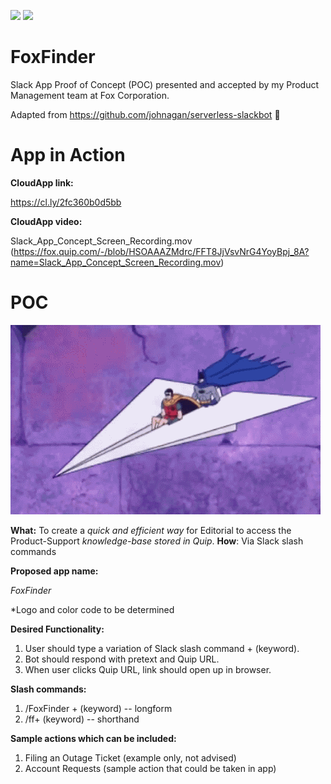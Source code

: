 ![](https://camo.githubusercontent.com/547c6da94c16fedb1aa60c9efda858282e22834f/687474703a2f2f7075626c69632e7365727665726c6573732e636f6d2f6261646765732f76332e737667) ![](https://camo.githubusercontent.com/d59450139b6d354f15a2252a47b457bb2cc43828/68747470733a2f2f696d672e736869656c64732e696f2f6e706d2f6c2f7365727665726c6573732e737667)

# FoxFinder 
Slack App Proof of Concept (POC) presented and accepted by my Product Management team at Fox Corporation.

Adapted from https://github.com/johnagan/serverless-slackbot 📣


# App in Action

**CloudApp link:**

https://cl.ly/2fc360b0d5bb


**CloudApp video:**

Slack_App_Concept_Screen_Recording.mov (https://fox.quip.com/-/blob/HSOAAAZMdrc/FFT8JjVsvNrG4YoyBpj_8A?name=Slack_App_Concept_Screen_Recording.mov) 


# POC
![](screengrab_A.gif)

**What:** To create a *quick and efficient way* for Editorial to access the Product-Support *knowledge-base stored in Quip*. 
**How**: Via Slack slash commands



**Proposed app name:**

*FoxFinder*

*Logo and color code to be determined



**Desired Functionality:**

1. User should type a variation of Slack slash command + (keyword).
2. Bot should respond with pretext and Quip URL. 
3. When user clicks Quip URL, link should open up in browser.  



**Slash commands:**

1. /FoxFinder + (keyword) -- longform
2. /ff+ (keyword) -- shorthand


**Sample actions which can be included:**

1. Filing an Outage Ticket (example only, not advised)
2. Account Requests (sample action that could be taken in app)





